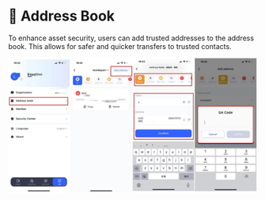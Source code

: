 # 🎫 Address Book

To enhance asset security, users can add trusted addresses to the address book. This allows for safer and quicker transfers to trusted contacts.

![](<../images/assets/317d403b3fbe7769d678fb9ec009cc3.jpg>)

<figure><img src="https://newhuotech.larksuite.com/space/api/box/stream/download/asynccode/?code=NWQyMGQxNmU3YjQ4YmVhYTQ1OThiNDRmYTM2NTU1OGNfMWpFR3lCdVI2TE5USWpvSVBsdmVHWDlRVjY5c2dWcDJfVG9rZW46QWUxTmJ3SWY1b0ZXNlR4bHNXSXVKRGhaczVlXzE2ODM2NDQzODE6MTY4MzY0Nzk4MV9WNA" alt=""><figcaption></figcaption></figure>
